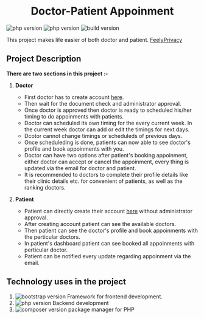 <h1 align="center">Doctor-Patient Appoinment</h1>

![php version](https://img.shields.io/badge/php-v7.4-blue/style=plastic) ![php version](https://img.shields.io/badge/licence-feelyprivacy-orange/style=plastic) ![build version](https://img.shields.io/badge/build-passing-green/style=plastic)

<p>This project makes life easier of both doctor and patient. <a href="https://test.feelyprivacy.com/s/">FeelyPrivacy</a>   </p>

## Project Description

**There are two sections in this project :-**

 1. **Doctor**
    - First doctor has to create account <a href="https://test.feelyprivacy.com/s/">here</a>. 
    - Then wait for the document check and administrator approval. 
    - Once doctor is approved then doctor is ready to scheduled his/her timing to do appoinments with patients.
    - Doctor can scheduled its own timing for the every current week. In the current week doctor can add or edit the timings for next days.
    - Dcotor cannot change timings or scheduleds of previous  days.
    - Once scheduleding is done, patients can now able to see doctor's profile and book appoinments with you.
    - Doctor can have two options after patient's booking appoinment, either doctor can accept or cancel the appoinment, every thing is updated via the email for doctor and patient.
    - It is recommended to doctors to complete their profile details like their clinic details etc. for convenient of patients, as well as the ranking doctors. 
  
 2. **Patient**
    - Patient can directly create their account <a href="https://test.feelyprivacy.com/s/p">here</a> without administrator approval.
    - After creating account patient can see the available doctors.
    - Then patient can see the doctor's profile and book appoinments with the perticular doctors.
    - In patient's dashboard patient can see booked all appoinments with perticular doctor.
    - Patient can be notified every update regarding appoinment via the email.
  

## Technology uses in the project

1. ![bootstrap version](https://img.shields.io/badge/bootstrap-v5.0-green/style=plastic) Framework for frontend development.
2. ![php version](https://img.shields.io/badge/php-v7.4-green/style=plastic) Backend development
3. ![composer version](https://img.shields.io/badge/composer-v2.1.3-green/style=plastic) package manager for PHP



